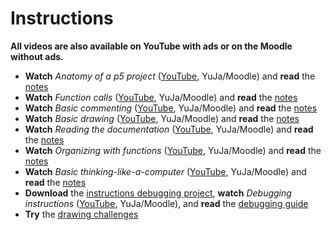 # Instructions

**All videos are also available on YouTube with ads or on the Moodle without ads.**

- **Watch** *Anatomy of a p5 project* ([YouTube](MISSING_LINK), YuJa/Moodle) and **read** the [notes](./anatomy-of-a-p5-project.md)
- **Watch** *Function calls* ([YouTube](MISSING_LINK), YuJa/Moodle) and **read** the [notes](./function-calls.md)
- **Watch** *Basic commenting* ([YouTube](MISSING_LINK), YuJa/Moodle) and **read** the [notes](./basic-commenting.md)
- **Watch** *Basic drawing* ([YouTube](MISSING_LINK), YuJa/Moodle) and **read** the [notes](./basic-drawing.md)
- **Watch** *Reading the documentation* ([YouTube](MISSING_LINK), YuJa/Moodle) and **read** the [notes](./reading-the-documentation.md)
- **Watch** *Organizing with functions* ([YouTube](MISSING_LINK), YuJa/Moodle) and **read** the [notes](./organizing-with-functions.md)
- **Watch** *Basic thinking-like-a-computer* ([YouTube](MISSING_LINK), YuJa/Moodle) and **read** the [notes](./basic-thinking-like-a-computer.md)
- **Download** the [instructions debugging project](MISSING_LINK), **watch** *Debugging instructions* ([YouTube](MISSING_LINK), YuJa/Moodle), and **read** the [debugging guide](../../guides/debugging-guide.md)
- **Try** the [drawing challenges](./drawing-challenges.md)